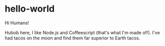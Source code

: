 # hello-world

Hi Humans!

Hubob here, I like Node.js and Coffeescript (that's what I'm made of!). 
I've had tacos on the moon and find them far superior to Earth tacos.
